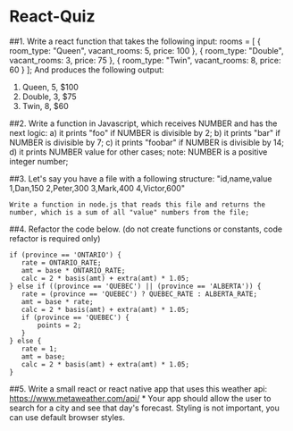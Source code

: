 # React-Quiz

##1. Write a react function that takes the following input:
    rooms = [
        { room_type: "Queen", vacant_rooms: 5, price: 100 },
        { room_type: "Double", vacant_rooms: 3, price: 75 },
        { room_type: "Twin", vacant_rooms: 8, price: 60 }
      ];
    And produces the following output:
    <ol><li>Queen, 5, $100</li><li>Double, 3, $75</li><li>Twin, 8, $60</li></ol>
  
 
##2. Write a function in Javascript, which receives NUMBER and has the next logic:
    a) it prints "foo" if NUMBER is divisible by 2;
    b) it prints "bar" if NUMBER is divisible by 7;
    c) it prints "foobar" if NUMBER is divisible by 14;
    d) it prints NUMBER value for other cases;
    note: NUMBER is a positive integer number;
 
 
##3. Let's say you have a file with a following structure:
    "id,name,value
    1,Dan,150
    2,Peter,300
    3,Mark,400
    4,Victor,600"

    Write a function in node.js that reads this file and returns the number, which is a sum of all "value" numbers from the file;


##4. Refactor the code below.
    (do not create functions or constants, code refactor is required only)

    if (province == 'ONTARIO') {
       rate = ONTARIO_RATE;
       amt = base * ONTARIO_RATE;
       calc = 2 * basis(amt) + extra(amt) * 1.05;
    } else if ((province == 'QUEBEC') || (province == 'ALBERTA')) {
       rate = (province == 'QUEBEC') ? QUEBEC_RATE : ALBERTA_RATE;
       amt = base * rate;
       calc = 2 * basis(amt) + extra(amt) * 1.05;
       if (province == 'QUEBEC') {
           points = 2;
       }
    } else {
       rate = 1;
       amt = base;
       calc = 2 * basis(amt) + extra(amt) * 1.05;
    }


##5. Write a small react or react native app that uses this weather api:
    https://www.metaweather.com/api/ *
    Your app should allow the user to search for a city and see that day's forecast.
    Styling is not important, you can use default browser styles.
